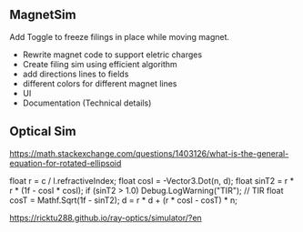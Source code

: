 ## MagnetSim
Add Toggle to freeze filings in place while moving magnet.

- Rewrite magnet code to support eletric charges
- Create filing sim using efficient algorithm
- add directions lines to fields
- different colors for different magnet lines
- UI
- Documentation (Technical details)

## Optical Sim
https://math.stackexchange.com/questions/1403126/what-is-the-general-equation-for-rotated-ellipsoid

float r = c / l.refractiveIndex;
float cosI = -Vector3.Dot(n, d);
float sinT2 = r * r * (1f - cosI * cosI);
if (sinT2 > 1.0) Debug.LogWarning("TIR"); // TIR
float cosT = Mathf.Sqrt(1f - sinT2);
d = r * d + (r * cosI - cosT) * n;

https://ricktu288.github.io/ray-optics/simulator/?en